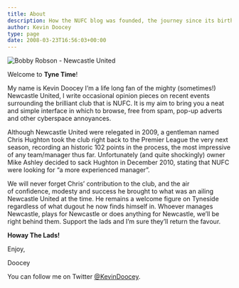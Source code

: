 ```yaml
---
title: About
description: How the NUFC blog was founded, the journey since its birth in 2009 and everything else about me - Kevin Doocey!
author: Kevin Doocey
type: page
date: 2008-03-23T16:56:03+00:00
---
```


![Bobby Robson - Newcastle United](http://www.tynetime.com/wp-content/uploads/2008/03/Sir-Bobby-Robson.png "Sir-Bobby-Robson")

Welcome to **Tyne Time**!

My name is Kevin Doocey I’m a life long fan of the mighty (sometimes!) Newcastle United, I write occasional opinion pieces on recent events surrounding the brilliant club that is NUFC. It is my aim to bring you a neat and simple interface in which to browse, free from spam, pop-up adverts and other cyberspace annoyances.

Although Newcastle United were relegated in 2009, a gentleman named Chris Hughton took the club right back to the Premier League the very next season, recording an historic 102 points in the process, the most impressive of any team/manager thus far. Unfortunately (and quite shockingly) owner Mike Ashley decided to sack Hughton in December 2010, stating that NUFC were looking for “a more experienced manager”.

We will never forget Chris’ contribution to the club, and the air of confidence, modesty and success he brought to what was an ailing Newcastle United at the time. He remains a welcome figure on Tyneside regardless of what dugout he now finds himself in. Whoever manages Newcastle, plays for Newcastle or does anything for Newcastle, we’ll be right behind them. Support the lads and I’m sure they’ll return the favour.

**Howay The Lads!**

Enjoy,

Doocey

You can follow me on Twitter [@KevinDoocey][1].

[1]: https://twitter.com/kevindoocey/
